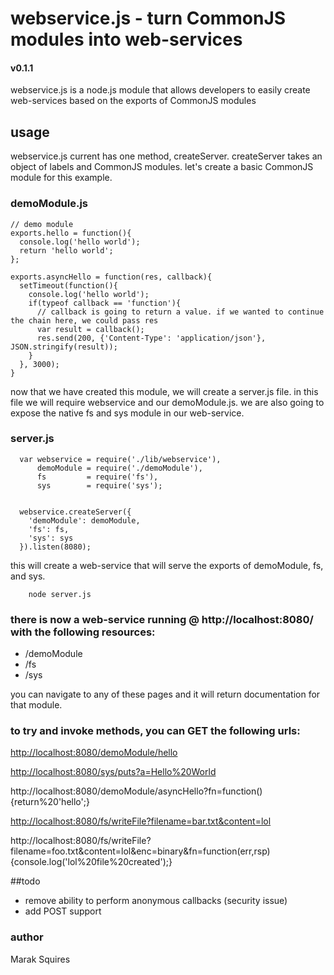 # webservice.js - turn CommonJS modules into web-services
#### v0.1.1
webservice.js is a node.js module that allows developers to easily create web-services based on the exports of CommonJS modules

## usage

webservice.js current has one method, createServer. createServer takes an object of labels and CommonJS modules. let's create a basic CommonJS module for this example.


### demoModule.js

    // demo module
    exports.hello = function(){
      console.log('hello world');
      return 'hello world';
    };

    exports.asyncHello = function(res, callback){
      setTimeout(function(){
        console.log('hello world');
        if(typeof callback == 'function'){
          // callback is going to return a value. if we wanted to continue the chain here, we could pass res
          var result = callback();
          res.send(200, {'Content-Type': 'application/json'}, JSON.stringify(result));
        }
      }, 3000);
    }

now that we have created this module, we will create a server.js file. in this file we will require webservice and our demoModule.js. we are also going to expose the native fs and sys module in our web-service.

### server.js

      var webservice = require('./lib/webservice'),
          demoModule = require('./demoModule'),
          fs         = require('fs'),
          sys        = require('sys');


      webservice.createServer({
        'demoModule': demoModule,
        'fs': fs,
        'sys': sys
      }).listen(8080);


this will create a web-service that will serve the exports of demoModule, fs, and sys.

        node server.js


### there is now a web-service running @ http://localhost:8080/ with the following resources:

 - /demoModule
 - /fs
 - /sys

you can navigate to any of these pages and it will return documentation for that module.  

### to try and invoke methods, you can GET the following urls:

[http://localhost:8080/demoModule/hello](http://localhost:8080/demoModule/hello)

[http://localhost:8080/sys/puts?a=Hello%20World](http://localhost:8080/sys/puts?a=Hello%20World)

http://localhost:8080/demoModule/asyncHello?fn=function(){return%20'hello';}

[http://localhost:8080/fs/writeFile?filename=bar.txt&content=lol](http://localhost:8080/fs/writeFile?filename=bar.txt&content=lol)

http://localhost:8080/fs/writeFile?filename=foo.txt&content=lol&enc=binary&fn=function(err,rsp){console.log('lol%20file%20created');}


##todo

 - remove ability to perform anonymous callbacks (security issue)
 - add POST support

### author

Marak Squires